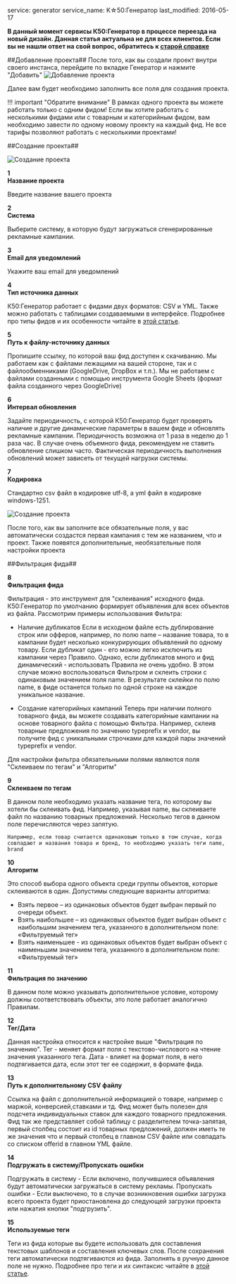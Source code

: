 service: generator
service_name: K☆50:Генератор
last_modified: 2016-05-17

**В данный момент сервисы К50:Генератор в процессе переезда на новый дизайн. Данная статья актуальна не для всех клиентов. Если вы не нашли ответ на свой вопрос, обратитесь к [старой справке](https://wiki.k50.ru/index.php?title=K50_%D0%93%D0%B5%D0%BD%D0%B5%D1%80%D0%B0%D1%82%D0%BE%D1%80_2.0)**

##Добавление проекта##
После того, как вы создали проект внутри своего инстанса, перейдите по вкладке Генератор и нажмите "Добавить"
![Добавление проекта](/generator/start/sozdanie_proekta.png)

Далее вам будет необходимо заполнить все поля для создания проекта.

!!! important "Обратите внимание"
	В рамках одного проекта вы можете работать только с одним фидом! Если вы хотите работать с несколькими фидами или с товарным и категорийным фидом, вам необходимо завести по одному новому проекту на каждый фид. 
    Не все тарифы позволяют работать с несколькими проектами!

##Создание проекта##

![Создание проекта](/generator/start/sozdanie_proekta1.png)

**<div class="dig">1</div><div class="header">Название проекта</div>**

Введите название вашего проекта

**<div class="dig">2</div><div class="header">Система</div>**

Выберите систему, в которую будут загружаться сгенерированные рекламные кампании.

**<div class="dig">3</div><div class="header">Email для уведомлений</div>**

Укажите ваш email для уведомлений

**<div class="dig">4</div><div class="header">Тип источника данных</div>**

К50:Генератор работает с фидами двух форматов: CSV и YML. Также можно работать с таблицами создаваемыми в интерфейсе. Подробнее про типы фидов и их особенности читайте в [этой статье](http://help.k50.ru/generator/feed/).


**<div class="dig">5</div><div class="header">Путь к файлу-источнику данных</div>**

Пропишите ссылку, по которой ваш фид доступен к скачиванию.
Мы работаем как с файлами лежащими на вашей стороне, так и с файлообменниками (GoogleDrive, DropBox и т.п.). Мы не работаем с файлами созданными с помощью инструмента Google Sheets (формат файла созданного через GoogleDrive)

**<div class="dig">6</div><div class="header">Интервал обновления</div>**

Задайте периодичность, с которой К50:Генератор будет проверять наличие и другие динамические параметры в вашем фиде и обновлять рекламные кампании. 
Периодичность возможна от 1 раза в неделю до 1 раза час. 
В случае очень объемного фида, рекомендуем не ставить обновление слишком часто. 
Фактическая периодичность выполнения обновлений может зависеть от текущей нагрузки системы.

**<div class="dig">7</div><div class="header">Кодировка</div>**

Стандартно csv файл в кодировке utf-8, а yml файл в кодировке windows-1251.

![Создание проекта](/generator/start/sozdanie_proekta2.png)

После того, как вы заполните все обязательные поля, у вас автоматически создастся первая кампания с тем же названием, что и проект. Также появятся дополнительные, необязательные поля настройки проекта

##Фильтрация фида##

**<div class="dig">8</div><div class="header">Фильтрация фида</div>**

Фильтрация - это инструмент для "склеивания" исходного фида. 
К50:Генератор по умолчанию формирует объявления для всех объектов из файла. Рассмотрим примеры использования Фильтра:

- Наличие дубликатов
Если в исходном файле есть дублирование строк или офферов, например, по полю name – название товара, то в кампании будет несколько конкурирующих объявлений по одному товару. Если дубликат один - его можно легко исключить из кампании через Правило. Однако, если дубликатов много и фид динамический - использовать Правила не очень удобно. В этом случае можно воспользоваться Фильтром и склеить строки с одинаковым значением поля name. В результате склейки по полю name, в фиде останется только по одной строке на каждое уникальное название.

- Создание категорийных кампаний
Теперь при наличии полного товарного фида, вы можете создавать категорийные кампании на основе товарного файла с помощью Фильтра. Например, склеив товарные предложения по значению typeprefix и vendor, вы получите фид с уникальными строчками для каждой пары значений typeprefix и vendor.

Для настройки фильтра обязательными полями являются поля "Склеиваем по тегам" и "Алгоритм"

**<div class="dig">9</div><div class="header">Склеиваем по тегам</div>**

В данном поле необходимо указать название тега, по которому вы хотели бы склеивать фид.
Например, указывая name, вы склеиваете файл по названию товарных предложений. 
Несколько тегов в данном поле перечисляются через запятую.

`Например, если товар считается одинаковым только в том случае, когда совпадают и названия товара и бренд, то необходимо указать теги name, brand`

**<div class="dig">10</div><div class="header">Алгоритм</div>**

Это способ выбора одного объекта среди группы объектов, которые склеиваются в один. Допустимы следующие варианты алгоритма:

- Взять первое – из одинаковых объектов будет выбран первый по очереди объект.
- Взять наибольшее – из одинаковых объектов будет выбран объект с наибольшим значением тега, указанного в дополнительном поле: «Фильтруемый тег»
- Взять наименьшее - из одинаковых объектов будет выбран объект с наименьшим значением тега, указанного в дополнительном поле: «Фильтруемый тег»

**<div class="dig">11</div><div class="header">Фильтрация по значению</div>**

В данном поле можно указывать дополнительное условие, которому должны соответствовать объекты, это поле работает аналогично Правилам.

**<div class="dig">12</div><div class="header">Тег/Дата</div>**

Данная настройка относится к настройке выше "Фильтрация по значению".
Тег -  меняет формат поля с текстово-числового на чтение значения указанного тега.
Дата - влияет на формат поля, в него подтягивается дата, если этот тег ее содержит, в формате фида.

**<div class="dig">13</div><div class="header">Путь к дополнительному CSV файлу</div>**

Ссылка на файл с дополнительной информацией о товаре, например с маржой, конверсией,ставками и тд. Фид может быть полезен для подсчета индивидуальных ставок для каждого товарного предложения. Фид так же представляет собой таблицу с разделителем точка-запятая, первый столбец состоит из id товарных предложений, должен иметь те же значения что и первый столбец в главном CSV файле или совпадать со списком offerid в главном YML файле.

**<div class="dig">14</div><div class="header">Подгружать в систему/Пропускать ошибки</div>**

Подгружать в систему - Если включено, получившиеся объявления будут автоматически загружаться в систему рекламы.
Пропускать ошибки - Если выключено, то в случае возникновения ошибки загрузка всего проекта будет приостановлена до следующей загрузки проекта или нажатия кнопки "подгрузить".


**<div class="dig">15</div><div class="header">Используемые теги</div>**

Теги из фида которые вы будете использовать для составления текстовых шаблонов и составления ключевых слов. После сохранения теги автоматически подтягиваются из фида. Заполнять в ручную данное поле не нужно.
Подробнее про теги и их синтаксис читайте в [этой статье](http://help.k50.ru/generator/functions/tags/).

